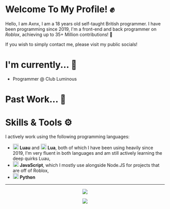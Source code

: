 # Welcome To My Profile! ✊

Hello, I am Axnx, I am a 18 years old self-taught British programmer. 
I have been programming since 2019, 
 I'm a front-end and back programmer on *Roblox*,
achieving up to 35+ Million contributions! 🏅


If you wish to simply contact me, please visit my public socials! 

# I'm currently... 📍

+ Programmer @ Club Luminous

# Past Work... 🏅

# Skills & Tools ⚙

I actively work using the following programming languages:

+ <img height=18px src="https://luau-lang.org/assets/images/luau-88.png"> **Luau** and <img height=18px src="https://www.lua.org/favicon.ico"> **Lua**, both of which I have been using heavily since 2019, I'm very fluent in both languages and am still actively learning the deep quirks Luau,
+ <img height=18px src="https://upload.wikimedia.org/wikipedia/commons/9/99/Unofficial_JavaScript_logo_2.svg"> **JavaScript**, which I mostly use alongside Node.JS for projects that are off of Roblox,
+ <img height=18px src="https://www.python.org/favicon.ico"> **Python** 


---


<p align="center">
  <img src="https://github-readme-stats.vercel.app/api?username=axnxdev&hide=contribs,prs&theme=dark">
</p>

<p align="center">
  <img src="https://github-readme-streak-stats.herokuapp.com?user=axnxdev&theme=dark">
</p>

